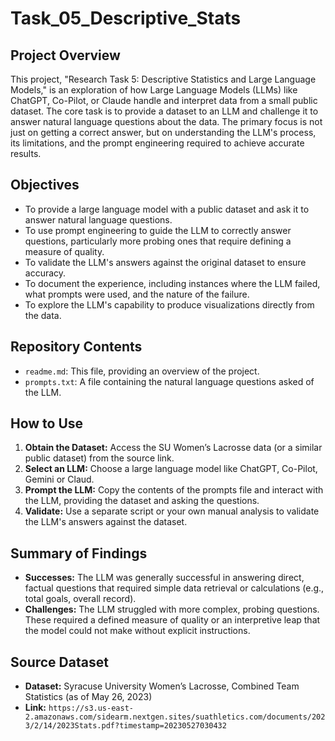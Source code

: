# Task_05_Descriptive_Stats

## Project Overview
This project, "Research Task 5: Descriptive Statistics and Large Language Models," is an exploration of how Large Language Models (LLMs) like ChatGPT, Co-Pilot, or Claude handle and interpret data from a small public dataset. The core task is to provide a dataset to an LLM and challenge it to answer natural language questions about the data. The primary focus is not just on getting a correct answer, but on understanding the LLM's process, its limitations, and the prompt engineering required to achieve accurate results.

## Objectives
- To provide a large language model with a public dataset and ask it to answer natural language questions.
- To use prompt engineering to guide the LLM to correctly answer questions, particularly more probing ones that require defining a measure of quality.
- To validate the LLM's answers against the original dataset to ensure accuracy.
- To document the experience, including instances where the LLM failed, what prompts were used, and the nature of the failure.
- To explore the LLM's capability to produce visualizations directly from the data.

## Repository Contents
- `readme.md`: This file, providing an overview of the project.
- `prompts.txt`: A file containing the natural language questions asked of the LLM.

## How to Use
1.  **Obtain the Dataset:** Access the SU Women’s Lacrosse data (or a similar public dataset) from the source link.
2.  **Select an LLM:** Choose a large language model like ChatGPT, Co-Pilot, Gemini or Claud.
3.  **Prompt the LLM:** Copy the contents of the prompts file and interact with the LLM, providing the dataset and asking the questions.
4.  **Validate:** Use a separate script or your own manual analysis to validate the LLM's answers against the dataset.

## Summary of Findings
-   **Successes:** The LLM was generally successful in answering direct, factual questions that required simple data retrieval or calculations (e.g., total goals, overall record).
-   **Challenges:** The LLM struggled with more complex, probing questions. These required a defined measure of quality or an interpretive leap that the model could not make without explicit instructions. 

## Source Dataset
-   **Dataset:** Syracuse University Women’s Lacrosse, Combined Team Statistics (as of May 26, 2023)
-   **Link:** `https://s3.us-east-2.amazonaws.com/sidearm.nextgen.sites/suathletics.com/documents/2023/2/14/2023Stats.pdf?timestamp=20230527030432`
